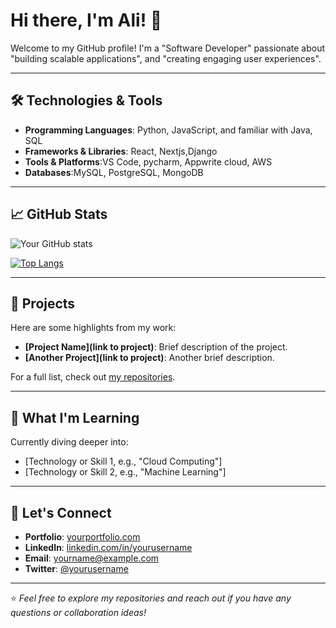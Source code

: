# Hi there, I'm Ali! 👋

Welcome to my GitHub profile! I'm a "Software Developer" passionate about "building scalable applications", and "creating engaging user experiences".

---

## 🛠️ Technologies & Tools

- **Programming Languages**: Python, JavaScript, and familiar with Java, SQL 
- **Frameworks & Libraries**: React, Nextjs,Django
- **Tools & Platforms**:VS Code, pycharm, Appwrite cloud, AWS
- **Databases**:MySQL, PostgreSQL, MongoDB

---

## 📈 GitHub Stats

![Your GitHub stats](https://github-readme-stats.vercel.app/api?username=yourusername&show_icons=true&theme=radical)

[![Top Langs](https://github-readme-stats.vercel.app/api/top-langs/?username=yourusername&layout=compact&theme=radical)](https://github.com/yourusername)

---

## 🚀 Projects

Here are some highlights from my work:

- **[Project Name](link to project)**: Brief description of the project.
- **[Another Project](link to project)**: Another brief description.

For a full list, check out [my repositories](https://github.com/yourusername?tab=repositories).

---

## 🌱 What I'm Learning

Currently diving deeper into:

- [Technology or Skill 1, e.g., "Cloud Computing"]
- [Technology or Skill 2, e.g., "Machine Learning"]

---

## 💬 Let's Connect

- **Portfolio**: [yourportfolio.com](https://yourportfolio.com)
- **LinkedIn**: [linkedin.com/in/yourusername](https://linkedin.com/in/yourusername)
- **Email**: [yourname@example.com](mailto:yourname@example.com)
- **Twitter**: [@yourusername](https://twitter.com/yourusername)

---

⭐️ *Feel free to explore my repositories and reach out if you have any questions or collaboration ideas!*

